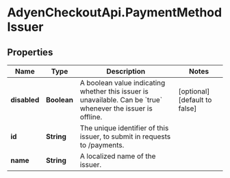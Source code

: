 # AdyenCheckoutApi.PaymentMethodIssuer

## Properties

Name | Type | Description | Notes
------------ | ------------- | ------------- | -------------
**disabled** | **Boolean** | A boolean value indicating whether this issuer is unavailable. Can be &#x60;true&#x60; whenever the issuer is offline. | [optional] [default to false]
**id** | **String** | The unique identifier of this issuer, to submit in requests to /payments. | 
**name** | **String** | A localized name of the issuer. | 


